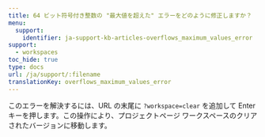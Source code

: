 ```yaml
---
title: 64 ビット符号付き整数の "最大値を超えた" エラーをどのように修正しますか？
menu:
  support:
    identifier: ja-support-kb-articles-overflows_maximum_values_error
support:
  - workspaces
toc_hide: true
type: docs
url: /ja/support/:filename
translationKey: overflows_maximum_values_error
---
```

このエラーを解決するには、URL の末尾に `?workspace=clear` を追加して Enter キーを押します。この操作により、プロジェクトページ ワークスペースのクリアされたバージョンに移動します。